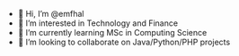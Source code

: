 - 👋 Hi, I’m @emfhal
- 👀 I’m interested in Technology and Finance
- 🌱 I’m currently learning MSc in Computing Science
- 💞️ I’m looking to collaborate on Java/Python/PHP projects

<!---
emfhal/emfhal is a ✨ special ✨ repository because its `README.md` (this file) appears on your GitHub profile.
You can click the Preview link to take a look at your changes.
--->
